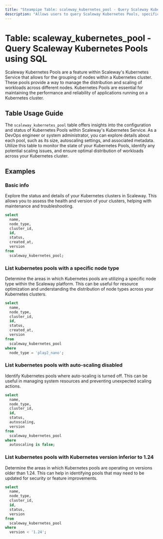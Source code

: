 ```yaml
---
title: "Steampipe Table: scaleway_kubernetes_pool - Query Scaleway Kubernetes Pools using SQL"
description: "Allows users to query Scaleway Kubernetes Pools, specifically providing insights into the configuration, status, and metadata of each pool."
---
```


# Table: scaleway_kubernetes_pool - Query Scaleway Kubernetes Pools using SQL

Scaleway Kubernetes Pools are a feature within Scaleway's Kubernetes Service that allows for the grouping of nodes within a Kubernetes cluster. These pools provide a way to manage the distribution and scaling of workloads across different nodes. Kubernetes Pools are essential for maintaining the performance and reliability of applications running on a Kubernetes cluster.

## Table Usage Guide

The `scaleway_kubernetes_pool` table offers insights into the configuration and status of Kubernetes Pools within Scaleway's Kubernetes Service. As a DevOps engineer or system administrator, you can explore details about each pool, such as its size, autoscaling settings, and associated metadata. Utilize this table to monitor the state of your Kubernetes Pools, identify any potential scaling issues, and ensure optimal distribution of workloads across your Kubernetes cluster.

## Examples

### Basic info
Explore the status and details of your Kubernetes clusters in Scaleway. This allows you to assess the health and version of your clusters, helping with maintenance and troubleshooting.

```sql
select
  name,
  node_type,
  cluster_id,
  id,
  status,
  created_at,
  version
from
  scaleway_kubernetes_pool;
```

### List kubernetes pools with a specific node type
Determine the areas in which Kubernetes pools are utilizing a specific node type within the Scaleway platform. This can be useful for resource optimization and understanding the distribution of node types across your Kubernetes clusters.

```sql
select
  name,
  node_type,
  cluster_id,
  id,
  status,
  created_at,
  version
from
  scaleway_kubernetes_pool
where
  node_type = 'play2_nano';
```

### List kubernetes pools with auto-scaling disabled
Identify Kubernetes pools where auto-scaling is turned off. This can be useful in managing system resources and preventing unexpected scaling actions.

```sql
select
  name,
  node_type,
  cluster_id,
  id,
  status,
  autoscaling,
  version
from
  scaleway_kubernetes_pool
where
  autoscaling is false;
```

### List kubernetes pools with Kubernetes version inferior to 1.24
Determine the areas in which Kubernetes pools are operating on versions older than 1.24. This can help in identifying pools that may need to be updated for security or feature improvements.

```sql
select
  name,
  node_type,
  cluster_id,
  id,
  status,
  version
from
  scaleway_kubernetes_pool
where
  version < '1.24';
```